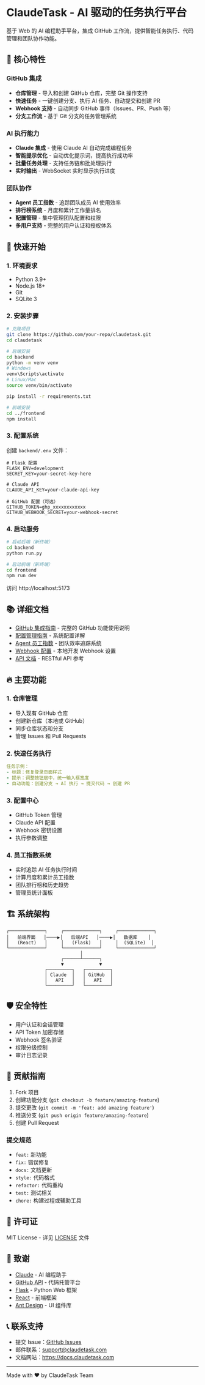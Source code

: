 # ClaudeTask - AI 驱动的任务执行平台

基于 Web 的 AI 编程助手平台，集成 GitHub 工作流，提供智能任务执行、代码管理和团队协作功能。

## 🌟 核心特性

### GitHub 集成
- **仓库管理** - 导入和创建 GitHub 仓库，完整 Git 操作支持
- **快速任务** - 一键创建分支、执行 AI 任务、自动提交和创建 PR
- **Webhook 支持** - 自动同步 GitHub 事件（Issues、PR、Push 等）
- **分支工作流** - 基于 Git 分支的任务管理系统

### AI 执行能力
- **Claude 集成** - 使用 Claude AI 自动完成编程任务
- **智能提示优化** - 自动优化提示词，提高执行成功率
- **批量任务处理** - 支持任务链和批处理执行
- **实时输出** - WebSocket 实时显示执行进度

### 团队协作
- **Agent 员工指数** - 追踪团队成员 AI 使用效率
- **排行榜系统** - 月度和累计工作量排名
- **配置管理** - 集中管理团队配置和权限
- **多用户支持** - 完整的用户认证和授权体系

## 🚀 快速开始

### 1. 环境要求
- Python 3.9+
- Node.js 18+
- Git
- SQLite 3

### 2. 安装步骤

```bash
# 克隆项目
git clone https://github.com/your-repo/claudetask.git
cd claudetask

# 后端安装
cd backend
python -m venv venv
# Windows
venv\Scripts\activate
# Linux/Mac
source venv/bin/activate

pip install -r requirements.txt

# 前端安装
cd ../frontend
npm install
```

### 3. 配置系统

创建 `backend/.env` 文件：
```env
# Flask 配置
FLASK_ENV=development
SECRET_KEY=your-secret-key-here

# Claude API
CLAUDE_API_KEY=your-claude-api-key

# GitHub 配置（可选）
GITHUB_TOKEN=ghp_xxxxxxxxxxxx
GITHUB_WEBHOOK_SECRET=your-webhook-secret
```

### 4. 启动服务

```bash
# 启动后端（新终端）
cd backend
python run.py

# 启动前端（新终端）
cd frontend
npm run dev
```

访问 http://localhost:5173

## 📚 详细文档

- [GitHub 集成指南](docs/github-integration-guide.md) - 完整的 GitHub 功能使用说明
- [配置管理指南](docs/configuration-guide.md) - 系统配置详解
- [Agent 员工指数](docs/agent-employee-index.md) - 团队效率追踪系统
- [Webhook 配置](docs/webhook-local-setup.md) - 本地开发 Webhook 设置
- [API 文档](docs/api-reference.md) - RESTful API 参考

## 🔥 主要功能

### 1. 仓库管理
- 导入现有 GitHub 仓库
- 创建新仓库（本地或 GitHub）
- 同步仓库状态和分支
- 管理 Issues 和 Pull Requests

### 2. 快速任务执行
```yaml
任务示例：
- 标题：修复登录页面样式
- 提示：调整按钮居中，统一输入框宽度
- 自动功能：创建分支 → AI 执行 → 提交代码 → 创建 PR
```

### 3. 配置中心
- GitHub Token 管理
- Claude API 配置
- Webhook 密钥设置
- 执行参数调整

### 4. 员工指数系统
- 实时追踪 AI 任务执行时间
- 计算月度和累计员工指数
- 团队排行榜和历史趋势
- 管理员统计面板

## 🏗️ 系统架构

```
┌─────────────┐     ┌─────────────┐     ┌─────────────┐
│   前端界面   │────▶│   后端API   │────▶│   数据库    │
│   (React)   │     │   (Flask)   │     │  (SQLite)  │
└─────────────┘     └─────────────┘     └─────────────┘
                           │
                    ┌──────┴──────┐
                    ▼             ▼
              ┌─────────┐   ┌─────────┐
              │ Claude  │   │ GitHub  │
              │   API   │   │   API   │
              └─────────┘   └─────────┘
```

## 🛡️ 安全特性

- 用户认证和会话管理
- API Token 加密存储
- Webhook 签名验证
- 权限分级控制
- 审计日志记录

## 🤝 贡献指南

1. Fork 项目
2. 创建功能分支 (`git checkout -b feature/amazing-feature`)
3. 提交更改 (`git commit -m 'feat: add amazing feature'`)
4. 推送分支 (`git push origin feature/amazing-feature`)
5. 创建 Pull Request

### 提交规范
- `feat:` 新功能
- `fix:` 错误修复
- `docs:` 文档更新
- `style:` 代码格式
- `refactor:` 代码重构
- `test:` 测试相关
- `chore:` 构建过程或辅助工具

## 📄 许可证

MIT License - 详见 [LICENSE](LICENSE) 文件

## 🙏 致谢

- [Claude](https://www.anthropic.com/claude) - AI 编程助手
- [GitHub API](https://docs.github.com/en/rest) - 代码托管平台
- [Flask](https://flask.palletsprojects.com/) - Python Web 框架
- [React](https://reactjs.org/) - 前端框架
- [Ant Design](https://ant.design/) - UI 组件库

## 📞 联系支持

- 提交 Issue：[GitHub Issues](https://github.com/your-repo/claudetask/issues)
- 邮件联系：support@claudetask.com
- 文档网站：https://docs.claudetask.com

---

Made with ❤️ by ClaudeTask Team